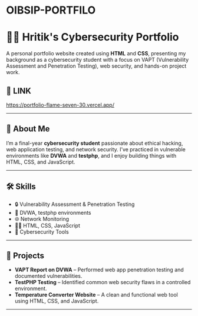 # OIBSIP-PORTFILO
# 🧑‍💻 Hritik's Cybersecurity Portfolio

A personal portfolio website created using **HTML** and **CSS**, presenting my background as a cybersecurity student with a focus on VAPT (Vulnerability Assessment and Penetration Testing), web security, and hands-on project work.

## 📂 LINK
https://portfolio-flame-seven-30.vercel.app/

---

## 📝 About Me

I’m a final-year **cybersecurity student** passionate about ethical hacking, web application testing, and network security. I’ve practiced in vulnerable environments like **DVWA** and **testphp**, and I enjoy building things with HTML, CSS, and JavaScript.

---

## 🛠️ Skills

- 🔒 Vulnerability Assessment & Penetration Testing
- 🧪 DVWA, testphp environments
- 🌐 Network Monitoring
- 🧑‍💻 HTML, CSS, JavaScript
- 🧰 Cybersecurity Tools

---

## 🚀 Projects

- **VAPT Report on DVWA** – Performed web app penetration testing and documented vulnerabilities.
- **TestPHP Testing** – Identified common web security flaws in a controlled environment.
- **Temperature Converter Website** – A clean and functional web tool using HTML, CSS, and JavaScript.

---


